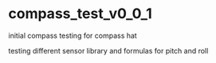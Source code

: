 compass_test_v0_0_1
===================

initial compass testing for compass hat

testing different sensor library and formulas for pitch and roll